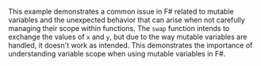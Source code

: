 This example demonstrates a common issue in F# related to mutable variables and the unexpected behavior that can arise when not carefully managing their scope within functions. The `swap` function intends to exchange the values of `x` and `y`, but due to the way mutable variables are handled, it doesn't work as intended. This demonstrates the importance of understanding variable scope when using mutable variables in F#.